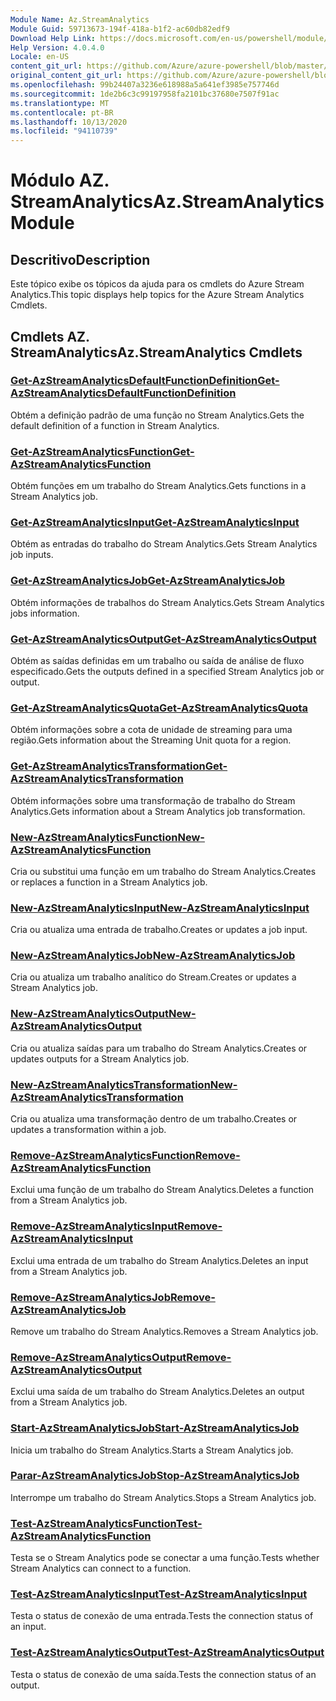 ```yaml
---
Module Name: Az.StreamAnalytics
Module Guid: 59713673-194f-418a-b1f2-ac60db82edf9
Download Help Link: https://docs.microsoft.com/en-us/powershell/module/az.streamanalytics
Help Version: 4.0.4.0
Locale: en-US
content_git_url: https://github.com/Azure/azure-powershell/blob/master/src/StreamAnalytics/StreamAnalytics/help/Az.StreamAnalytics.md
original_content_git_url: https://github.com/Azure/azure-powershell/blob/master/src/StreamAnalytics/StreamAnalytics/help/Az.StreamAnalytics.md
ms.openlocfilehash: 99b24407a3236e618988a5a641ef3985e757746d
ms.sourcegitcommit: 1de2b6c3c99197958fa2101bc37680e7507f91ac
ms.translationtype: MT
ms.contentlocale: pt-BR
ms.lasthandoff: 10/13/2020
ms.locfileid: "94110739"
---
```

# <span data-ttu-id="ae206-101">Módulo AZ. StreamAnalytics</span><span class="sxs-lookup"><span data-stu-id="ae206-101">Az.StreamAnalytics Module</span></span>
## <span data-ttu-id="ae206-102">Descritivo</span><span class="sxs-lookup"><span data-stu-id="ae206-102">Description</span></span>
<span data-ttu-id="ae206-103">Este tópico exibe os tópicos da ajuda para os cmdlets do Azure Stream Analytics.</span><span class="sxs-lookup"><span data-stu-id="ae206-103">This topic displays help topics for the Azure Stream Analytics Cmdlets.</span></span>

## <span data-ttu-id="ae206-104">Cmdlets AZ. StreamAnalytics</span><span class="sxs-lookup"><span data-stu-id="ae206-104">Az.StreamAnalytics Cmdlets</span></span>
### [<span data-ttu-id="ae206-105">Get-AzStreamAnalyticsDefaultFunctionDefinition</span><span class="sxs-lookup"><span data-stu-id="ae206-105">Get-AzStreamAnalyticsDefaultFunctionDefinition</span></span>](Get-AzStreamAnalyticsDefaultFunctionDefinition.md)
<span data-ttu-id="ae206-106">Obtém a definição padrão de uma função no Stream Analytics.</span><span class="sxs-lookup"><span data-stu-id="ae206-106">Gets the default definition of a function in Stream Analytics.</span></span>

### [<span data-ttu-id="ae206-107">Get-AzStreamAnalyticsFunction</span><span class="sxs-lookup"><span data-stu-id="ae206-107">Get-AzStreamAnalyticsFunction</span></span>](Get-AzStreamAnalyticsFunction.md)
<span data-ttu-id="ae206-108">Obtém funções em um trabalho do Stream Analytics.</span><span class="sxs-lookup"><span data-stu-id="ae206-108">Gets functions in a Stream Analytics job.</span></span>

### [<span data-ttu-id="ae206-109">Get-AzStreamAnalyticsInput</span><span class="sxs-lookup"><span data-stu-id="ae206-109">Get-AzStreamAnalyticsInput</span></span>](Get-AzStreamAnalyticsInput.md)
<span data-ttu-id="ae206-110">Obtém as entradas do trabalho do Stream Analytics.</span><span class="sxs-lookup"><span data-stu-id="ae206-110">Gets Stream Analytics job inputs.</span></span>

### [<span data-ttu-id="ae206-111">Get-AzStreamAnalyticsJob</span><span class="sxs-lookup"><span data-stu-id="ae206-111">Get-AzStreamAnalyticsJob</span></span>](Get-AzStreamAnalyticsJob.md)
<span data-ttu-id="ae206-112">Obtém informações de trabalhos do Stream Analytics.</span><span class="sxs-lookup"><span data-stu-id="ae206-112">Gets Stream Analytics jobs information.</span></span>

### [<span data-ttu-id="ae206-113">Get-AzStreamAnalyticsOutput</span><span class="sxs-lookup"><span data-stu-id="ae206-113">Get-AzStreamAnalyticsOutput</span></span>](Get-AzStreamAnalyticsOutput.md)
<span data-ttu-id="ae206-114">Obtém as saídas definidas em um trabalho ou saída de análise de fluxo especificado.</span><span class="sxs-lookup"><span data-stu-id="ae206-114">Gets the outputs defined in a specified Stream Analytics job or output.</span></span>

### [<span data-ttu-id="ae206-115">Get-AzStreamAnalyticsQuota</span><span class="sxs-lookup"><span data-stu-id="ae206-115">Get-AzStreamAnalyticsQuota</span></span>](Get-AzStreamAnalyticsQuota.md)
<span data-ttu-id="ae206-116">Obtém informações sobre a cota de unidade de streaming para uma região.</span><span class="sxs-lookup"><span data-stu-id="ae206-116">Gets information about the Streaming Unit quota for a region.</span></span>

### [<span data-ttu-id="ae206-117">Get-AzStreamAnalyticsTransformation</span><span class="sxs-lookup"><span data-stu-id="ae206-117">Get-AzStreamAnalyticsTransformation</span></span>](Get-AzStreamAnalyticsTransformation.md)
<span data-ttu-id="ae206-118">Obtém informações sobre uma transformação de trabalho do Stream Analytics.</span><span class="sxs-lookup"><span data-stu-id="ae206-118">Gets information about a Stream Analytics job transformation.</span></span>

### [<span data-ttu-id="ae206-119">New-AzStreamAnalyticsFunction</span><span class="sxs-lookup"><span data-stu-id="ae206-119">New-AzStreamAnalyticsFunction</span></span>](New-AzStreamAnalyticsFunction.md)
<span data-ttu-id="ae206-120">Cria ou substitui uma função em um trabalho do Stream Analytics.</span><span class="sxs-lookup"><span data-stu-id="ae206-120">Creates or replaces a function in a Stream Analytics job.</span></span>

### [<span data-ttu-id="ae206-121">New-AzStreamAnalyticsInput</span><span class="sxs-lookup"><span data-stu-id="ae206-121">New-AzStreamAnalyticsInput</span></span>](New-AzStreamAnalyticsInput.md)
<span data-ttu-id="ae206-122">Cria ou atualiza uma entrada de trabalho.</span><span class="sxs-lookup"><span data-stu-id="ae206-122">Creates or updates a job input.</span></span>

### [<span data-ttu-id="ae206-123">New-AzStreamAnalyticsJob</span><span class="sxs-lookup"><span data-stu-id="ae206-123">New-AzStreamAnalyticsJob</span></span>](New-AzStreamAnalyticsJob.md)
<span data-ttu-id="ae206-124">Cria ou atualiza um trabalho analítico do Stream.</span><span class="sxs-lookup"><span data-stu-id="ae206-124">Creates or updates a Stream Analytics job.</span></span>

### [<span data-ttu-id="ae206-125">New-AzStreamAnalyticsOutput</span><span class="sxs-lookup"><span data-stu-id="ae206-125">New-AzStreamAnalyticsOutput</span></span>](New-AzStreamAnalyticsOutput.md)
<span data-ttu-id="ae206-126">Cria ou atualiza saídas para um trabalho do Stream Analytics.</span><span class="sxs-lookup"><span data-stu-id="ae206-126">Creates or updates outputs for a Stream Analytics job.</span></span>

### [<span data-ttu-id="ae206-127">New-AzStreamAnalyticsTransformation</span><span class="sxs-lookup"><span data-stu-id="ae206-127">New-AzStreamAnalyticsTransformation</span></span>](New-AzStreamAnalyticsTransformation.md)
<span data-ttu-id="ae206-128">Cria ou atualiza uma transformação dentro de um trabalho.</span><span class="sxs-lookup"><span data-stu-id="ae206-128">Creates or updates a transformation within a job.</span></span>

### [<span data-ttu-id="ae206-129">Remove-AzStreamAnalyticsFunction</span><span class="sxs-lookup"><span data-stu-id="ae206-129">Remove-AzStreamAnalyticsFunction</span></span>](Remove-AzStreamAnalyticsFunction.md)
<span data-ttu-id="ae206-130">Exclui uma função de um trabalho do Stream Analytics.</span><span class="sxs-lookup"><span data-stu-id="ae206-130">Deletes a function from a Stream Analytics job.</span></span>

### [<span data-ttu-id="ae206-131">Remove-AzStreamAnalyticsInput</span><span class="sxs-lookup"><span data-stu-id="ae206-131">Remove-AzStreamAnalyticsInput</span></span>](Remove-AzStreamAnalyticsInput.md)
<span data-ttu-id="ae206-132">Exclui uma entrada de um trabalho do Stream Analytics.</span><span class="sxs-lookup"><span data-stu-id="ae206-132">Deletes an input from a Stream Analytics job.</span></span>

### [<span data-ttu-id="ae206-133">Remove-AzStreamAnalyticsJob</span><span class="sxs-lookup"><span data-stu-id="ae206-133">Remove-AzStreamAnalyticsJob</span></span>](Remove-AzStreamAnalyticsJob.md)
<span data-ttu-id="ae206-134">Remove um trabalho do Stream Analytics.</span><span class="sxs-lookup"><span data-stu-id="ae206-134">Removes a Stream Analytics job.</span></span>

### [<span data-ttu-id="ae206-135">Remove-AzStreamAnalyticsOutput</span><span class="sxs-lookup"><span data-stu-id="ae206-135">Remove-AzStreamAnalyticsOutput</span></span>](Remove-AzStreamAnalyticsOutput.md)
<span data-ttu-id="ae206-136">Exclui uma saída de um trabalho do Stream Analytics.</span><span class="sxs-lookup"><span data-stu-id="ae206-136">Deletes an output from a Stream Analytics job.</span></span>

### [<span data-ttu-id="ae206-137">Start-AzStreamAnalyticsJob</span><span class="sxs-lookup"><span data-stu-id="ae206-137">Start-AzStreamAnalyticsJob</span></span>](Start-AzStreamAnalyticsJob.md)
<span data-ttu-id="ae206-138">Inicia um trabalho do Stream Analytics.</span><span class="sxs-lookup"><span data-stu-id="ae206-138">Starts a Stream Analytics job.</span></span>

### [<span data-ttu-id="ae206-139">Parar-AzStreamAnalyticsJob</span><span class="sxs-lookup"><span data-stu-id="ae206-139">Stop-AzStreamAnalyticsJob</span></span>](Stop-AzStreamAnalyticsJob.md)
<span data-ttu-id="ae206-140">Interrompe um trabalho do Stream Analytics.</span><span class="sxs-lookup"><span data-stu-id="ae206-140">Stops a Stream Analytics job.</span></span>

### [<span data-ttu-id="ae206-141">Test-AzStreamAnalyticsFunction</span><span class="sxs-lookup"><span data-stu-id="ae206-141">Test-AzStreamAnalyticsFunction</span></span>](Test-AzStreamAnalyticsFunction.md)
<span data-ttu-id="ae206-142">Testa se o Stream Analytics pode se conectar a uma função.</span><span class="sxs-lookup"><span data-stu-id="ae206-142">Tests whether Stream Analytics can connect to a function.</span></span>

### [<span data-ttu-id="ae206-143">Test-AzStreamAnalyticsInput</span><span class="sxs-lookup"><span data-stu-id="ae206-143">Test-AzStreamAnalyticsInput</span></span>](Test-AzStreamAnalyticsInput.md)
<span data-ttu-id="ae206-144">Testa o status de conexão de uma entrada.</span><span class="sxs-lookup"><span data-stu-id="ae206-144">Tests the connection status of an input.</span></span>

### [<span data-ttu-id="ae206-145">Test-AzStreamAnalyticsOutput</span><span class="sxs-lookup"><span data-stu-id="ae206-145">Test-AzStreamAnalyticsOutput</span></span>](Test-AzStreamAnalyticsOutput.md)
<span data-ttu-id="ae206-146">Testa o status de conexão de uma saída.</span><span class="sxs-lookup"><span data-stu-id="ae206-146">Tests the connection status of an output.</span></span>

